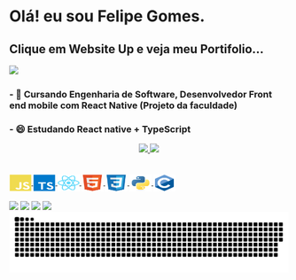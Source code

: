 <h1>Olá! eu sou Felipe Gomes.</h1>

<h2>Clique em Website Up e veja meu Portifolio...</h2><a href="https://felipegomes.vercel.app//" target="_blank"><img src="https://img.shields.io/website-up-down-green-red/http/monip.org.svg" target="_blank"></a>
</div>

<h3>- 🔭 Cursando Engenharia de Software, Desenvolvedor Front end mobile com React Native (Projeto da faculdade)</h3>
<h3>- 😄 Estudando React native + TypeScript</h3>

<div align="center">
  <a href="https://github.com/Felipe-Gs">
  <img height="180em" src="https://github-readme-stats.vercel.app/api?username=Felipe-Gs&show_icons=true&theme=dracula&include_all_commits=true&count_private=true"/>
  <img height="180em" src="https://github-readme-stats.vercel.app/api/top-langs/?username=Felipe-Gs&layout=compact&langs_count=7&theme=dracula"/>
</div>
  
<h4><div style="display: inline_block"><br>
  <img align="center" alt="felipe-Js" height="30" width="40" src="https://raw.githubusercontent.com/devicons/devicon/master/icons/javascript/javascript-plain.svg">
  <img align="center" alt="felipe-Ts" height="30" width="40" src="https://raw.githubusercontent.com/devicons/devicon/master/icons/typescript/typescript-plain.svg">
  <img align="center" alt="felipe-React" height="30" width="40" src="https://raw.githubusercontent.com/devicons/devicon/master/icons/react/react-original.svg">
  <img align="center" alt="felipe-HTML" height="30" width="40" src="https://raw.githubusercontent.com/devicons/devicon/master/icons/html5/html5-original.svg">
  <img align="center" alt="felipe-CSS" height="30" width="40" src="https://raw.githubusercontent.com/devicons/devicon/master/icons/css3/css3-original.svg">
  <img align="center" alt="felipe-Python" height="30" width="40" src="https://raw.githubusercontent.com/devicons/devicon/master/icons/python/python-original.svg">
  <img align="center" alt="felipe-C" height="30" width="40" src="https://raw.githubusercontent.com/devicons/devicon/master/icons/c/c-original.svg">
  </div></h4>
  
<div> 
  
  <a href="https://www.instagram.com/_lipe_gs/" target="_blank"><img src="https://img.shields.io/badge/-Instagram-%23E4405F?style=for-the-badge&logo=instagram&logoColor=white" target="_blank"></a>
 <a href="https://discord.gg/Felipe Gomes" target="_blank"><img src="https://img.shields.io/badge/Discord-7289DA?style=for-the-badge&logo=discord&logoColor=white" target="_blank"></a> 
  <a href = "mailto:felipe123321rei@gmail.com"><img src="https://img.shields.io/badge/Gmail-D14836?style=for-the-badge&logo=gmail&logoColor=white" target="_blank"></a>
  <a href="https://www.linkedin.com/in/felipe-gs/" target="_blank"><img src="https://img.shields.io/badge/-LinkedIn-%230077B5?style=for-the-badge&logo=linkedin&logoColor=white" target="_blank"></a> 
  ![Snake animation](https://github.com/Felipe-Gs/Felipe-Gs/blob/output/github-contribution-grid-snake.svg)
</div>
